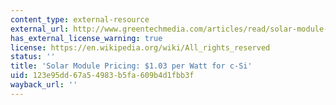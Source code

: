 ```yaml
---
content_type: external-resource
external_url: http://www.greentechmedia.com/articles/read/solar-module-pricing-1.03-per-watt-for-c-si
has_external_license_warning: true
license: https://en.wikipedia.org/wiki/All_rights_reserved
status: ''
title: 'Solar Module Pricing: $1.03 per Watt for c-Si'
uid: 123e95dd-67a5-4983-b5fa-609b4d1fbb3f
wayback_url: ''
---
```

